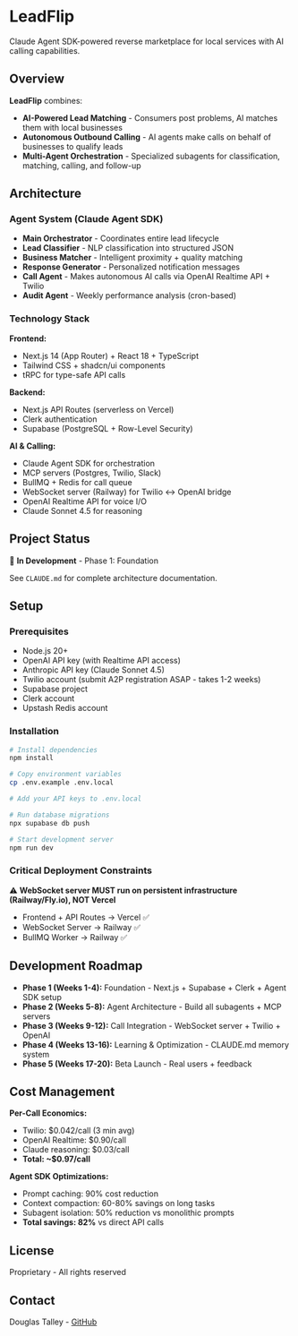 # LeadFlip

Claude Agent SDK-powered reverse marketplace for local services with AI calling capabilities.

## Overview

**LeadFlip** combines:
- **AI-Powered Lead Matching** - Consumers post problems, AI matches them with local businesses
- **Autonomous Outbound Calling** - AI agents make calls on behalf of businesses to qualify leads
- **Multi-Agent Orchestration** - Specialized subagents for classification, matching, calling, and follow-up

## Architecture

### Agent System (Claude Agent SDK)
- **Main Orchestrator** - Coordinates entire lead lifecycle
- **Lead Classifier** - NLP classification into structured JSON
- **Business Matcher** - Intelligent proximity + quality matching
- **Response Generator** - Personalized notification messages
- **Call Agent** - Makes autonomous AI calls via OpenAI Realtime API + Twilio
- **Audit Agent** - Weekly performance analysis (cron-based)

### Technology Stack

**Frontend:**
- Next.js 14 (App Router) + React 18 + TypeScript
- Tailwind CSS + shadcn/ui components
- tRPC for type-safe API calls

**Backend:**
- Next.js API Routes (serverless on Vercel)
- Clerk authentication
- Supabase (PostgreSQL + Row-Level Security)

**AI & Calling:**
- Claude Agent SDK for orchestration
- MCP servers (Postgres, Twilio, Slack)
- BullMQ + Redis for call queue
- WebSocket server (Railway) for Twilio ↔ OpenAI bridge
- OpenAI Realtime API for voice I/O
- Claude Sonnet 4.5 for reasoning

## Project Status

🚧 **In Development** - Phase 1: Foundation

See `CLAUDE.md` for complete architecture documentation.

## Setup

### Prerequisites

- Node.js 20+
- OpenAI API key (with Realtime API access)
- Anthropic API key (Claude Sonnet 4.5)
- Twilio account (submit A2P registration ASAP - takes 1-2 weeks)
- Supabase project
- Clerk account
- Upstash Redis account

### Installation

```bash
# Install dependencies
npm install

# Copy environment variables
cp .env.example .env.local

# Add your API keys to .env.local

# Run database migrations
npx supabase db push

# Start development server
npm run dev
```

### Critical Deployment Constraints

⚠️ **WebSocket server MUST run on persistent infrastructure (Railway/Fly.io), NOT Vercel**

- Frontend + API Routes → Vercel ✅
- WebSocket Server → Railway ✅
- BullMQ Worker → Railway ✅

## Development Roadmap

- **Phase 1 (Weeks 1-4):** Foundation - Next.js + Supabase + Clerk + Agent SDK setup
- **Phase 2 (Weeks 5-8):** Agent Architecture - Build all subagents + MCP servers
- **Phase 3 (Weeks 9-12):** Call Integration - WebSocket server + Twilio + OpenAI
- **Phase 4 (Weeks 13-16):** Learning & Optimization - CLAUDE.md memory system
- **Phase 5 (Weeks 17-20):** Beta Launch - Real users + feedback

## Cost Management

**Per-Call Economics:**
- Twilio: $0.042/call (3 min avg)
- OpenAI Realtime: $0.90/call
- Claude reasoning: $0.03/call
- **Total: ~$0.97/call**

**Agent SDK Optimizations:**
- Prompt caching: 90% cost reduction
- Context compaction: 60-80% savings on long tasks
- Subagent isolation: 50% reduction vs monolithic prompts
- **Total savings: 82%** vs direct API calls

## License

Proprietary - All rights reserved

## Contact

Douglas Talley - [GitHub](https://github.com/CaptainPhantasy)
